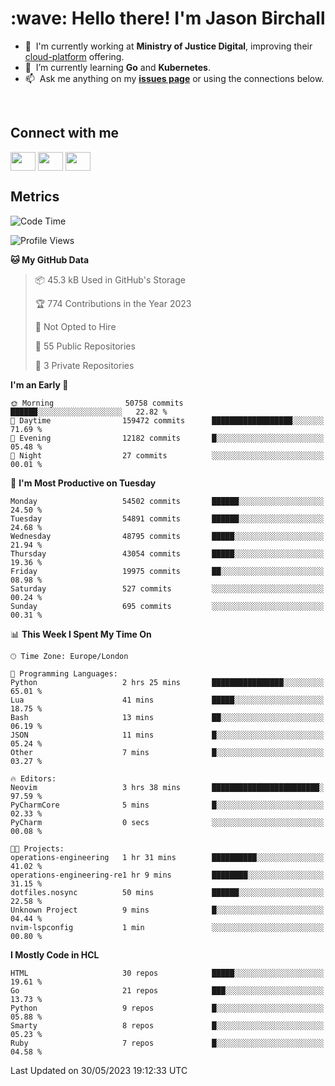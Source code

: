 <h1 align="left" id="jason-title">:wave: Hello there! I'm Jason Birchall</h1>

- :office: &nbsp;I'm currently working at **Ministry of Justice Digital**, improving their [cloud-platform](https://github.com/ministryofjustice/cloud-platform) offering.
- :seedling: &nbsp;I’m currently learning **Go** and **Kubernetes**.
- :mailbox: &nbsp;Ask me anything on my **[issues page]** or using the connections below.


<br>

<h2>Connect with me</h2>
<p>
<a href="https://twitter.com/jsonBirchall" target="blank"><img align="center" src="https://cdn.jsdelivr.net/npm/simple-icons@3.0.1/icons/twitter.svg" alt="" height="30" width="40" /></a>
<a href="https://keybase.io/json0" target="blank"><img align="center" src="https://cdn.jsdelivr.net/npm/simple-icons@3.0.1/icons/keybase.svg" alt="" height="30" width="40" /></a>
<a href="https://www.reddit.com/user/kakorate" target="blank"><img align="center" src="https://cdn.jsdelivr.net/npm/simple-icons@3.0.1/icons/reddit.svg" alt="" height="30" width="40" /></a>
</p>

<h2>Metrics</h2>

<!--START_SECTION:waka-->
![Code Time](http://img.shields.io/badge/Code%20Time-1%2C069%20hrs%2023%20mins-blue)

![Profile Views](http://img.shields.io/badge/Profile%20Views-0-blue)

**🐱 My GitHub Data** 

> 📦 45.3 kB Used in GitHub's Storage 
 > 
> 🏆 774 Contributions in the Year 2023
 > 
> 🚫 Not Opted to Hire
 > 
> 📜 55 Public Repositories 
 > 
> 🔑 3 Private Repositories 
 > 
**I'm an Early 🐤** 

```text
🌞 Morning                50758 commits       ██████░░░░░░░░░░░░░░░░░░░   22.82 % 
🌆 Daytime                159472 commits      ██████████████████░░░░░░░   71.69 % 
🌃 Evening                12182 commits       █░░░░░░░░░░░░░░░░░░░░░░░░   05.48 % 
🌙 Night                  27 commits          ░░░░░░░░░░░░░░░░░░░░░░░░░   00.01 % 
```
📅 **I'm Most Productive on Tuesday** 

```text
Monday                   54502 commits       ██████░░░░░░░░░░░░░░░░░░░   24.50 % 
Tuesday                  54891 commits       ██████░░░░░░░░░░░░░░░░░░░   24.68 % 
Wednesday                48795 commits       █████░░░░░░░░░░░░░░░░░░░░   21.94 % 
Thursday                 43054 commits       █████░░░░░░░░░░░░░░░░░░░░   19.36 % 
Friday                   19975 commits       ██░░░░░░░░░░░░░░░░░░░░░░░   08.98 % 
Saturday                 527 commits         ░░░░░░░░░░░░░░░░░░░░░░░░░   00.24 % 
Sunday                   695 commits         ░░░░░░░░░░░░░░░░░░░░░░░░░   00.31 % 
```


📊 **This Week I Spent My Time On** 

```text
🕑︎ Time Zone: Europe/London

💬 Programming Languages: 
Python                   2 hrs 25 mins       ████████████████░░░░░░░░░   65.01 % 
Lua                      41 mins             █████░░░░░░░░░░░░░░░░░░░░   18.75 % 
Bash                     13 mins             ██░░░░░░░░░░░░░░░░░░░░░░░   06.19 % 
JSON                     11 mins             █░░░░░░░░░░░░░░░░░░░░░░░░   05.24 % 
Other                    7 mins              █░░░░░░░░░░░░░░░░░░░░░░░░   03.27 % 

🔥 Editors: 
Neovim                   3 hrs 38 mins       ████████████████████████░   97.59 % 
PyCharmCore              5 mins              █░░░░░░░░░░░░░░░░░░░░░░░░   02.33 % 
PyCharm                  0 secs              ░░░░░░░░░░░░░░░░░░░░░░░░░   00.08 % 

🐱‍💻 Projects: 
operations-engineering   1 hr 31 mins        ██████████░░░░░░░░░░░░░░░   41.02 % 
operations-engineering-re1 hr 9 mins         ████████░░░░░░░░░░░░░░░░░   31.15 % 
dotfiles.nosync          50 mins             ██████░░░░░░░░░░░░░░░░░░░   22.58 % 
Unknown Project          9 mins              █░░░░░░░░░░░░░░░░░░░░░░░░   04.44 % 
nvim-lspconfig           1 min               ░░░░░░░░░░░░░░░░░░░░░░░░░   00.80 % 
```

**I Mostly Code in HCL** 

```text
HTML                     30 repos            █████░░░░░░░░░░░░░░░░░░░░   19.61 % 
Go                       21 repos            ███░░░░░░░░░░░░░░░░░░░░░░   13.73 % 
Python                   9 repos             █░░░░░░░░░░░░░░░░░░░░░░░░   05.88 % 
Smarty                   8 repos             █░░░░░░░░░░░░░░░░░░░░░░░░   05.23 % 
Ruby                     7 repos             █░░░░░░░░░░░░░░░░░░░░░░░░   04.58 % 
```




 Last Updated on 30/05/2023 19:12:33 UTC
<!--END_SECTION:waka-->

<!-- links -->

[issues page]: https://github.com/jasonBirchall/jasonBirchall/issues "jasonBirchall/issues"
